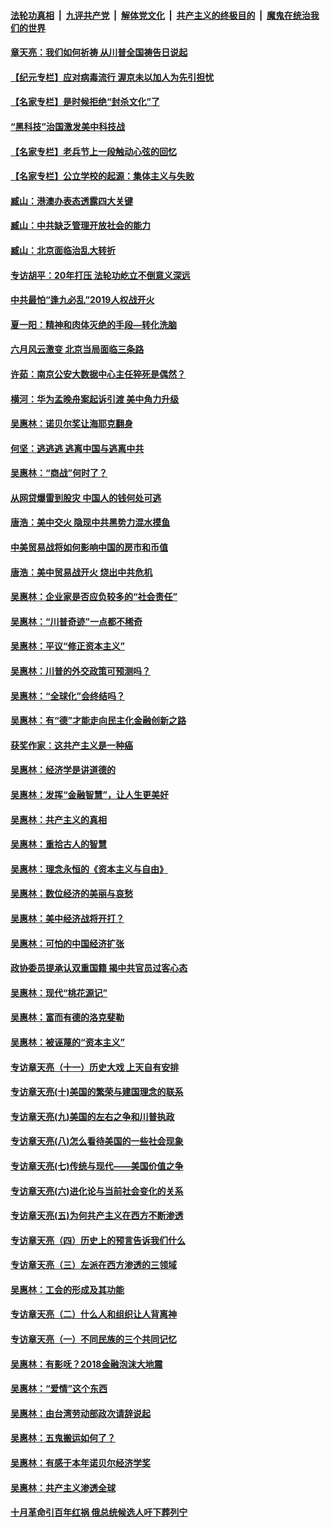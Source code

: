####  [法轮功真相](../../../../basic/blob/master/README.md?t=07062102) &nbsp;|&nbsp; [九评共产党](../../../../9ping.md/blob/master/README.md?t=07062102) &nbsp;|&nbsp; [解体党文化](../../../../jtdwh.md/blob/master/README.md?t=07062102)  &nbsp;|&nbsp; [共产主义的终极目的](../../../../gczydzjmd.md/blob/master/README.md?t=07062102) &nbsp;|&nbsp; [魔鬼在统治我们的世界](../../../../mgztzwmdsj.md/blob/master/README.md?t=07062102) 

#### [章天亮：我们如何祈祷 从川普全国祷告日说起](../pages/nsc423/n11944627.md?t=07062102) 

#### [【纪元专栏】应对病毒流行 渥京未以加人为先引担忧](../pages/nsc423/n11875714.md?t=07062102) 

#### [【名家专栏】是时候拒绝“封杀文化”了](../pages/nsc423/n11814093.md?t=07062102) 

#### [“黑科技”治国激发美中科技战](../pages/nsc423/n11638056.md?t=07062102) 

#### [【名家专栏】老兵节上一段触动心弦的回忆](../pages/nsc423/n11646016.md?t=07062102) 

#### [【名家专栏】公立学校的起源：集体主义与失败](../pages/nsc423/n11601833.md?t=07062102) 

#### [臧山：港澳办表态透露四大关键](../pages/nsc423/n11421628.md?t=07062102) 

#### [臧山：中共缺乏管理开放社会的能力](../pages/nsc423/n11407457.md?t=07062102) 

#### [臧山：北京面临治乱大转折](../pages/nsc423/n11406895.md?t=07062102) 

#### [专访胡平：20年打压 法轮功屹立不倒意义深远](../pages/nsc423/n11398800.md?t=07062102) 

#### [中共最怕“逢九必乱”2019人权战开火](../pages/nsc423/n11385248.md?t=07062102) 

#### [夏一阳：精神和肉体灭绝的手段—转化洗脑](../pages/nsc423/n11368250.md?t=07062102) 

#### [六月风云激变 北京当局面临三条路](../pages/nsc423/n11313668.md?t=07062102) 

#### [许茹：南京公安大数据中心主任猝死是偶然？](../pages/nsc423/n11064744.md?t=07062102) 

#### [横河：华为孟晚舟案起诉引渡 美中角力升级](../pages/nsc423/n11027230.md?t=07062102) 

#### [吴惠林：诺贝尔奖让海耶克翻身](../pages/nsc423/n10890049.md?t=07062102) 

#### [何坚：逃逃逃 逃离中国与逃离中共](../pages/nsc423/n10592891.md?t=07062102) 

#### [吴惠林：“商战”何时了？](../pages/nsc423/n10573558.md?t=07062102) 

#### [从网贷爆雷到股灾 中国人的钱何处可逃](../pages/nsc423/n10572800.md?t=07062102) 

#### [唐浩：美中交火 隐现中共黑势力混水摸鱼](../pages/nsc423/n10544040.md?t=07062102) 

#### [中美贸易战将如何影响中国的房市和币值](../pages/nsc423/n10543697.md?t=07062102) 

#### [唐浩：美中贸易战开火 烧出中共危机](../pages/nsc423/n10540126.md?t=07062102) 

#### [吴惠林：企业家是否应负较多的“社会责任”](../pages/nsc423/n10535022.md?t=07062102) 

#### [吴惠林：“川普奇迹”一点都不稀奇](../pages/nsc423/n10512808.md?t=07062102) 

#### [吴惠林：平议“修正资本主义”](../pages/nsc423/n10495724.md?t=07062102) 

#### [吴惠林：川普的外交政策可预测吗？](../pages/nsc423/n10462387.md?t=07062102) 

#### [吴惠林：“全球化”会终结吗？](../pages/nsc423/n10452838.md?t=07062102) 

#### [吴惠林：有“德”才能走向民主化金融创新之路](../pages/nsc423/n10432292.md?t=07062102) 

#### [获奖作家：这共产主义是一种癌](../pages/nsc423/n10431541.md?t=07062102) 

#### [吴惠林：经济学是讲道德的](../pages/nsc423/n10398014.md?t=07062102) 

#### [吴惠林：发挥“金融智慧”，让人生更美好](../pages/nsc423/n10375019.md?t=07062102) 

#### [吴惠林：共产主义的真相](../pages/nsc423/n10351394.md?t=07062102) 

#### [吴惠林：重拾古人的智慧](../pages/nsc423/n10337691.md?t=07062102) 

#### [吴惠林：理念永恒的《资本主义与自由》](../pages/nsc423/n10316274.md?t=07062102) 

#### [吴惠林：数位经济的美丽与哀愁](../pages/nsc423/n10292946.md?t=07062102) 

#### [吴惠林：美中经济战将开打？](../pages/nsc423/n10258825.md?t=07062102) 

#### [吴惠林：可怕的中国经济扩张](../pages/nsc423/n10219147.md?t=07062102) 

#### [政协委员提承认双重国籍 揭中共官员过客心态](../pages/nsc423/n10208809.md?t=07062102) 

#### [吴惠林：现代“桃花源记”](../pages/nsc423/n10185234.md?t=07062102) 

#### [吴惠林：富而有德的洛克斐勒](../pages/nsc423/n10142264.md?t=07062102) 

#### [吴惠林：被诬蔑的“资本主义”](../pages/nsc423/n10124816.md?t=07062102) 

#### [专访章天亮（十一）历史大戏 上天自有安排](../pages/nsc423/n10094905.md?t=07062102) 

#### [专访章天亮(十)美国的繁荣与建国理念的联系](../pages/nsc423/n10094899.md?t=07062102) 

#### [专访章天亮(九)美国的左右之争和川普执政](../pages/nsc423/n10094889.md?t=07062102) 

#### [专访章天亮(八)怎么看待美国的一些社会现象](../pages/nsc423/n10094857.md?t=07062102) 

#### [专访章天亮(七)传统与现代——美国价值之争](../pages/nsc423/n10093140.md?t=07062102) 

#### [专访章天亮(六)进化论与当前社会变化的关系](../pages/nsc423/n10092036.md?t=07062102) 

#### [专访章天亮(五)为何共产主义在西方不断渗透](../pages/nsc423/n10083620.md?t=07062102) 

#### [专访章天亮（四）历史上的预言告诉我们什么](../pages/nsc423/n10083606.md?t=07062102) 

#### [专访章天亮（三）左派在西方渗透的三领域](../pages/nsc423/n10081115.md?t=07062102) 

#### [吴惠林：工会的形成及其功能](../pages/nsc423/n10080633.md?t=07062102) 

#### [专访章天亮（二）什么人和组织让人背离神](../pages/nsc423/n10076637.md?t=07062102) 

#### [专访章天亮（一）不同民族的三个共同记忆](../pages/nsc423/n10074188.md?t=07062102) 

#### [吴惠林：有影呒？2018金融泡沫大地震](../pages/nsc423/n10040534.md?t=07062102) 

#### [吴惠林：“爱情”这个东西](../pages/nsc423/n10019423.md?t=07062102) 

#### [吴惠林：由台湾劳动部政次请辞说起](../pages/nsc423/n9979679.md?t=07062102) 

#### [吴惠林：五鬼搬运如何了？](../pages/nsc423/n9925338.md?t=07062102) 

#### [吴惠林：有感于本年诺贝尔经济学奖](../pages/nsc423/n9871883.md?t=07062102) 

#### [吴惠林：共产主义渗透全球](../pages/nsc423/n9812748.md?t=07062102) 

#### [十月革命引百年红祸 俄总统候选人吁下葬列宁](../pages/nsc423/n9810182.md?t=07062102) 

